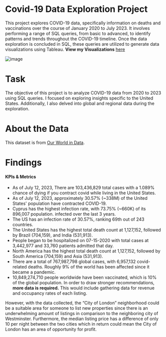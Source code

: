 # Covid-19 Data Exploration Project
This project explores COVID-19 data, specifically information on deaths and vaccinations over the course of January 2020 to July 2023. It involves performing a range of SQL queries, from basic to advanced, to identify patterns and trends throughout the COVID-19 timeline. Once the data exploration is concluded in SQL, these queries are utilized to generate data visualizations using Tableau. **View my Visualizations** [here](https://public.tableau.com/app/profile/giankarlo.alvarado/viz/Covid-19ProjectVizualizations/Dashboard1)

![image](https://github.com/Percival712/PortfolioProjects/assets/132723218/aa62a250-a9e3-4998-8465-d560bfbbda6e)

# Task
The objective of this project is to analyze COVID-19 data from 2020 to 2023 using SQL queries. I focused on exploring insights specific to the United States. Additionally, I also delved into global and regional data during the exploration.

# About the Data
This dataset is from [Our World in Data](https://ourworldindata.org/covid-deaths).

# Findings
#### KPIs & Metrics
* As of July 12, 2023, There are 103,436,829 total cases with a 1.089% chance of dying if you contract covid while living in the United States. 
* As of July 12, 2023, approximately 30.57% (~338M) of the United States' population have contracted COVID-19.
* Cyprus has the highest infection rate, with 73.75% (~660K) of its 896,007 population. infected over the last 3 years.
* The US has an infection rate of 30.57%, ranking 69th out of 243 countries.  
* The United States has the highest total death count at 1,127,152, followed by Brazil (704,159), and India (531,913).
* People began to be hospitalized on 07-15-2020 with total cases at 3,442,977 and 33,760 patients admitted that day. 
* North America has the highest total death count at 1,127,152, followed by South America (704,159) and Asia (531,913).
* There are a total of 767,987,798 global cases, with 6,957,132 covid-related deaths. Roughly 9% of the world has been affected since it became a pandemic.
* 10,849,274,710 people worldwide have been vaccinated, which is 10% of the global population.
In order to draw stronger recommendations, **more data is required.** This would include gathering data for revenue and occupancy rates of each listing.

However, with the data collected, the “City of London” neighborhood could be a suitable area for someone to list new properties since there is an underwhelming amount of listings in comparison to the neighboring city of Westminster. Furthermore, the median listing price has a difference of only 10 per night between the two cities which in return could mean the City of London has an area of opportunity for profit.
